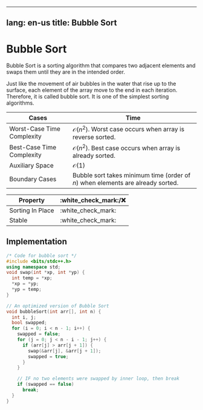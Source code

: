 ***

lang: en-us
title: Bubble Sort
------------------

# Bubble Sort

Bubble Sort is a sorting algorithm that compares two adjacent elements and swaps them until they are in the intended order.

Just like the movement of air bubbles in the water that rise up to the surface, each element of the array move to the end in each iteration.
Therefore, it is called bubble sort.
It is one of the simplest sorting algorithms.

| Cases                      | Time                                                                            |
| -------------------------- | ------------------------------------------------------------------------------- |
| Worst-Case Time Complexity | $\mathcal{O}(n^2)$. Worst case occurs when array is reverse sorted.             |
| Best-Case Time Complexity  | $\mathcal{O}(n^2)$. Best case occurs when array is already sorted.              |
| Auxiliary Space            | $\mathcal{O}(1)$                                                                |
| Boundary Cases             | Bubble sort takes minimum time (order of $n$) when elements are already sorted. |

| Property         | :white\_check\_mark:/:x: |
| ---------------- | ---------------------- |
| Sorting In Place | :white\_check\_mark:     |
| Stable           | :white\_check\_mark:     |

## Implementation

```cpp
/* Code for bubble sort */
#include <bits/stdc++.h>
using namespace std;
void swap(int *xp, int *yp) {
  int temp = *xp;
  *xp = *yp;
  *yp = temp;
}

// An optimized version of Bubble Sort
void bubbleSort(int arr[], int n) {
  int i, j;
  bool swapped;
  for (i = 0; i < n - 1; i++) {
    swapped = false;
    for (j = 0; j < n - i - 1; j++) {
      if (arr[j] > arr[j + 1]) {
        swap(&arr[j], &arr[j + 1]);
        swapped = true;
      }
    }

    // IF no two elements were swapped by inner loop, then break
    if (swapped == false)
      break;
  }
}
```
